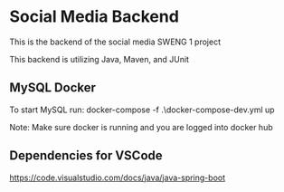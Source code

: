 # Social Media Backend

This is the backend of the social media SWENG 1 project

This backend is utilizing Java, Maven, and JUnit

## MySQL Docker
To start MySQL run: docker-compose -f .\docker-compose-dev.yml up

Note: Make sure docker is running and you are logged into docker hub

## Dependencies for VSCode
https://code.visualstudio.com/docs/java/java-spring-boot
